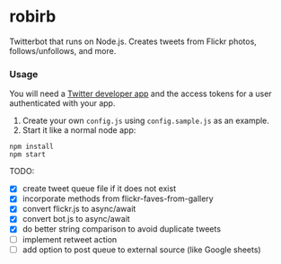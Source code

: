 robirb
==========

Twitterbot that runs on Node.js. Creates tweets from Flickr photos, follows/unfollows, and more.

### Usage

You will need a [Twitter developer app](https://developer.twitter.com/en/apps) and the access tokens for a user authenticated with your app.

1. Create your own `config.js` using `config.sample.js` as an example.
1. Start it like a normal node app:
```
npm install
npm start
```

TODO:
- [x] create tweet queue file if it does not exist
- [x] incorporate methods from flickr-faves-from-gallery
- [x] convert flickr.js to async/await
- [x] convert bot.js to async/await
- [x] do better string comparison to avoid duplicate tweets
- [ ] implement retweet action
- [ ] add option to post queue to external source (like Google sheets)